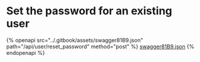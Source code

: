 # Set the password for an existing user

{% openapi src="../.gitbook/assets/swagger81B9.json" path="/api/user/reset_password" method="post" %}
[swagger81B9.json](../.gitbook/assets/swagger81B9.json)
{% endopenapi %}

